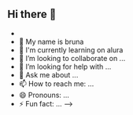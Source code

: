 ## Hi there 👋
-
- 🔭 My name is bruna 
- 🌱 I'm currently learning on alura
- 👯 I’m looking to collaborate on ...
- 🤔 I’m looking for help with ...
- 💬 Ask me about ...
- 📫 How to reach me: ...
- 😄 Pronouns: ...
- ⚡ Fun fact: ...
-->
